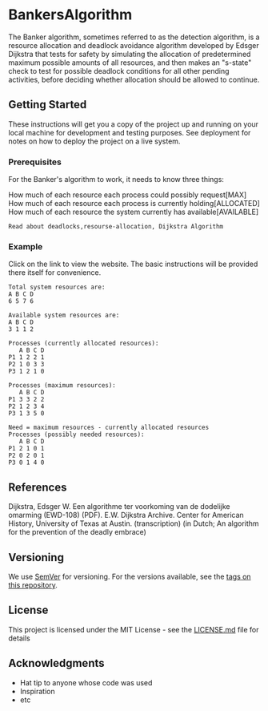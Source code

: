 # BankersAlgorithm

The Banker algorithm, sometimes referred to as the detection algorithm, is a resource allocation and deadlock avoidance algorithm developed by Edsger Dijkstra that tests for safety by simulating the allocation of predetermined maximum possible amounts of all resources, and then makes an "s-state" check to test for possible deadlock conditions for all other pending activities, before deciding whether allocation should be allowed to continue.
## Getting Started

These instructions will get you a copy of the project up and running on your local machine for development and testing purposes. See deployment for notes on how to deploy the project on a live system.

### Prerequisites

For the Banker's algorithm to work, it needs to know three things:

How much of each resource each process could possibly request[MAX]
How much of each resource each process is currently holding[ALLOCATED]
How much of each resource the system currently has available[AVAILABLE]

```
Read about deadlocks,resourse-allocation, Dijkstra Algorithm
```

### Example

Click on the link to view the website.
The basic instructions will be provided there itself for convenience.


```
Total system resources are:
A B C D
6 5 7 6

```

```
Available system resources are:
A B C D
3 1 1 2
```
```
Processes (currently allocated resources):
   A B C D
P1 1 2 2 1
P2 1 0 3 3
P3 1 2 1 0
```
```
Processes (maximum resources):
   A B C D
P1 3 3 2 2
P2 1 2 3 4
P3 1 3 5 0
```
```
Need = maximum resources - currently allocated resources
Processes (possibly needed resources):
   A B C D
P1 2 1 0 1
P2 0 2 0 1
P3 0 1 4 0
```

## References
 Dijkstra, Edsger W. Een algorithme ter voorkoming van de dodelijke omarming (EWD-108) (PDF). E.W. Dijkstra Archive. Center for American History, University of Texas at Austin. (transcription) (in Dutch; An algorithm for the prevention of the deadly embrace)

## Versioning

We use [SemVer](http://semver.org/) for versioning. For the versions available, see the [tags on this repository](https://github.com/your/project/tags). 



## License

This project is licensed under the MIT License - see the [LICENSE.md](LICENSE.md) file for details

## Acknowledgments

* Hat tip to anyone whose code was used
* Inspiration
* etc
